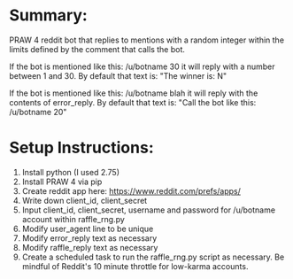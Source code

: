 Summary:
========
PRAW 4 reddit bot that replies to mentions with a random integer within the limits defined by the comment that calls the bot. 

If the bot is mentioned like this: /u/botname 30 it will reply with a number between 1 and 30.
By default that text is: "The winner is: N"
  
If the bot is mentioned like this: /u/botname blah it will reply with the contents of error_reply.
By default that text is: "Call the bot like this: /u/botname 20"

Setup Instructions:
========

1. Install python (I used 2.75)
1. Install PRAW 4 via pip
1. Create reddit app here: https://www.reddit.com/prefs/apps/
1. Write down client_id, client_secret
1. Input client_id, client_secret, username and password for /u/botname account within raffle_rng.py 
1. Modify user_agent line to be unique
1. Modify error_reply text as necessary
1. Modify raffle_reply text as necessary
1. Create a scheduled task to run the raffle_rng.py script as necessary. Be mindful of Reddit's 10 minute throttle for low-karma accounts.
